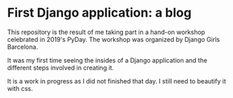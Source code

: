# First Django application: a blog

This repository is the result of me taking part in a hand-on workshop celebrated in 2019's PyDay. The workshop was organized by Django Girls Barcelona.

It was my first time seeing the insides of a Django application and the different steps involved in creating it.

It is a work in progress as I did not finished that day. I still need to beautify it with css.
